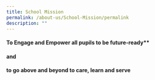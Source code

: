 ```yaml
---
title: School Mission
permalink: /about-us/School-Mission/permalink
description: ""
---
```

#### **To Engage and Empower** all pupils to be future-ready**
#### **and**
#### **to go above and beyond to care, learn and serve**